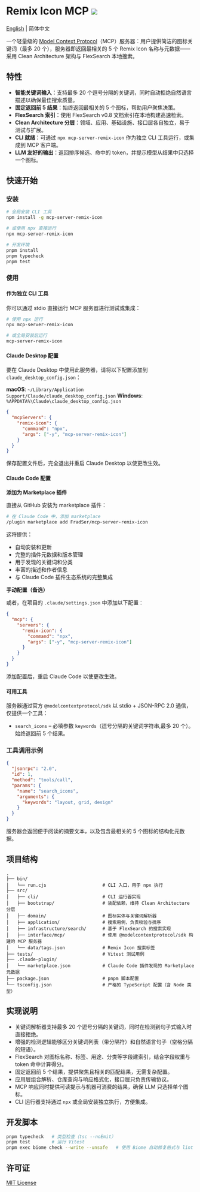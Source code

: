 # Remix Icon MCP ![](https://img.shields.io/badge/A%20FRAD%20PRODUCT-WIP-yellow)

[English](README.md) | 简体中文

一个轻量级的 [Model Context Protocol](https://modelcontextprotocol.io/)（MCP）服务器：用户提供简洁的图标关键词（最多 20 个），服务器即返回最相关的 5 个 Remix Icon 名称与元数据——采用 Clean Architecture 架构与 FlexSearch 本地搜索。

## 特性

- **智能关键词输入**：支持最多 20 个逗号分隔的关键词，同时自动拒绝自然语言描述以确保最佳搜索质量。
- **固定返回前 5 结果**：始终返回最相关的 5 个图标，帮助用户聚焦决策。
- **FlexSearch 索引**：使用 FlexSearch v0.8 文档索引在本地构建高速检索。
- **Clean Architecture 分层**：领域、应用、基础设施、接口层各自独立，易于测试与扩展。
- **CLI 就绪**：可通过 `npx mcp-server-remix-icon` 作为独立 CLI 工具运行，或集成到 MCP 客户端。
- **LLM 友好的输出**：返回排序候选、命中的 token，并提示模型从结果中只选择一个图标。

## 快速开始

### 安装

```bash
# 全局安装 CLI 工具
npm install -g mcp-server-remix-icon

# 或使用 npx 直接运行
npx mcp-server-remix-icon

# 开发环境
pnpm install
pnpm typecheck
pnpm test
```

### 使用

#### 作为独立 CLI 工具

你可以通过 stdio 直接运行 MCP 服务器进行测试或集成：

```bash
# 使用 npx 运行
npx mcp-server-remix-icon

# 或全局安装后运行
mcp-server-remix-icon
```

#### Claude Desktop 配置

要在 Claude Desktop 中使用此服务器，请将以下配置添加到 `claude_desktop_config.json`：

**macOS**: `~/Library/Application Support/Claude/claude_desktop_config.json`
**Windows**: `%APPDATA%\Claude\claude_desktop_config.json`

```json
{
  "mcpServers": {
    "remix-icon": {
      "command": "npx",
      "args": ["-y", "mcp-server-remix-icon"]
    }
  }
}
```

保存配置文件后，完全退出并重启 Claude Desktop 以使更改生效。

#### Claude Code 配置

**添加为 Marketplace 插件**

直接从 GitHub 安装为 marketplace 插件：

```bash
# 在 Claude Code 中，添加 marketplace
/plugin marketplace add FradSer/mcp-server-remix-icon
```

这将提供：
- 自动安装和更新
- 完整的插件元数据和版本管理
- 用于发现的关键词和分类
- 丰富的描述和作者信息
- 与 Claude Code 插件生态系统的完整集成

**手动配置（备选）**

或者，在项目的 `.claude/settings.json` 中添加以下配置：

```json
{
  "mcp": {
    "servers": {
      "remix-icon": {
        "command": "npx",
        "args": ["-y", "mcp-server-remix-icon"]
      }
    }
  }
}
```

添加配置后，重启 Claude Code 以使更改生效。

#### 可用工具

服务器通过官方 `@modelcontextprotocol/sdk` 以 stdio + JSON-RPC 2.0 通信，仅提供一个工具：

- `search_icons` – 必填参数 `keywords`（逗号分隔的关键词字符串,最多 20 个）。始终返回前 5 个结果。

### 工具调用示例

```json
{
  "jsonrpc": "2.0",
  "id": 1,
  "method": "tools/call",
  "params": {
    "name": "search_icons",
    "arguments": {
      "keywords": "layout, grid, design"
    }
  }
}
```

服务器会返回便于阅读的摘要文本，以及包含最相关的 5 个图标的结构化元数据。

## 项目结构

```
.
├── bin/
│   └── run.cjs                     # CLI 入口，用于 npx 执行
├── src/
│   ├── cli/                        # CLI 运行器实现
│   ├── bootstrap/                  # 装配依赖，维持 Clean Architecture 分层
│   ├── domain/                     # 图标实体与关键词解析器
│   ├── application/                # 搜索用例，负责校验与排序
│   ├── infrastructure/search/      # 基于 FlexSearch 的搜索实现
│   ├── interface/mcp/              # 使用 @modelcontextprotocol/sdk 构建的 MCP 服务器
│   └── data/tags.json              # Remix Icon 搜索标签
├── tests/                          # Vitest 测试用例
├── .claude-plugin/
│   └── marketplace.json            # Claude Code 插件发现的 Marketplace 元数据
├── package.json                    # pnpm 脚本配置
└── tsconfig.json                   # 严格的 TypeScript 配置（含 Node 类型）
```

## 实现说明

- 关键词解析器支持最多 20 个逗号分隔的关键词，同时在检测到句子式输入时直接拒绝。
- 增强的检测逻辑能够区分关键词列表（带分隔符）和自然语言句子（空格分隔的短语）。
- FlexSearch 对图标名称、标签、用途、分类等字段建索引，结合字段权重与 token 命中计算得分。
- 固定返回前 5 个结果，提供聚焦且相关的匹配结果，无需复杂配置。
- 应用层组合解析、仓库查询与响应格式化，接口层只负责传输协议。
- MCP 响应同时提供可读提示与机器可消费的结果，确保 LLM 只选择单个图标。
- CLI 运行器支持通过 `npx` 或全局安装独立执行，方便集成。

## 开发脚本

```bash
pnpm typecheck   # 类型检查（tsc --noEmit）
pnpm test        # 运行 Vitest
pnpm exec biome check --write --unsafe   # 使用 Biome 自动修复格式与 lint
```

## 许可证

[MIT License](LICENSE)

